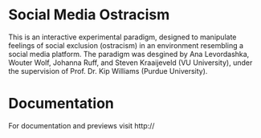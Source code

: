 Social Media Ostracism
===========

This is an interactive experimental paradigm, designed to manipulate feelings of social exclusion (ostracism) 
in an environment resembling a social media platform. The paradigm was desgined by Ana Levordashka, Wouter Wolf, 
Johanna Ruff, and Steven Kraaijeveld (VU University), under the supervision of Prof. Dr. Kip Williams 
(Purdue University).

Documentation
===========

For documentation and previews visit http://
